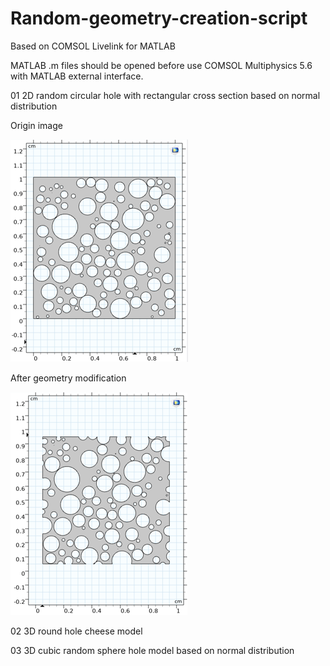 # Random-geometry-creation-script
Based on COMSOL Livelink for MATLAB

MATLAB .m files should be opened before use COMSOL Multiphysics 5.6 with MATLAB external interface.

01 2D random circular hole with rectangular cross section based on normal distribution

Origin image

![image](https://github.com/Li-Zixiaoxiao/Random-geometry-creation-script/blob/main/images/01%202D.png)

After geometry modification

![image](https://github.com/Li-Zixiaoxiao/Random-geometry-creation-script/blob/main/images/02%202D%20Crop.png)

02 3D round hole cheese model

03 3D cubic random sphere hole model based on normal distribution
